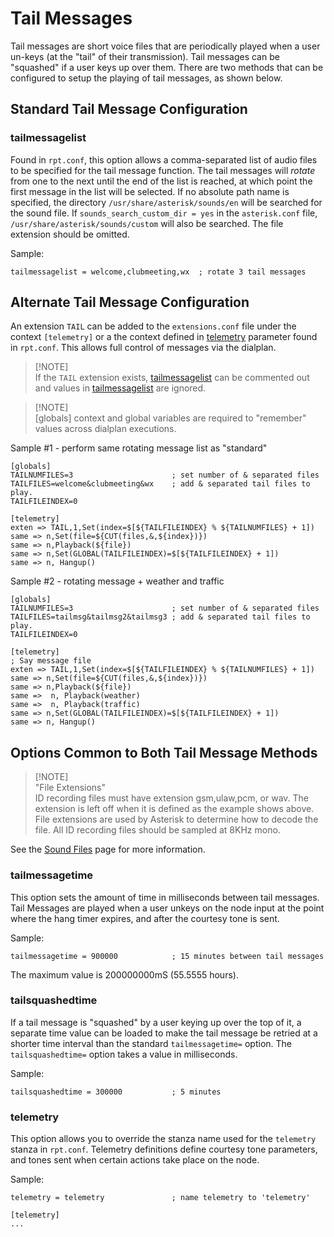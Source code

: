 # Tail Messages
Tail messages are short voice files that are periodically played when a user un-keys (at the "tail" of their transmission). Tail messages can be "squashed" if a user keys up over them.
There are two methods that can be configured to setup the playing of tail messages, as shown below.

## Standard Tail Message Configuration

### tailmessagelist
Found in `rpt.conf`, this option allows a comma-separated list of audio files to be specified for the tail message function. The tail messages will *rotate* from one to the next until the end of the list is reached, at which point the first message in the list will be selected. If no absolute path name is specified, the directory `/usr/share/asterisk/sounds/en` will be searched for the sound file.  If `sounds_search_custom_dir = yes` in the `asterisk.conf` file, `/usr/share/asterisk/sounds/custom` will also be searched. 
The file extension should be omitted.

Sample:

```
tailmessagelist = welcome,clubmeeting,wx  ; rotate 3 tail messages
```

## Alternate Tail Message Configuration

An extension `TAIL` can be added to the `extensions.conf` file under the context `[telemetry]` or a the context defined in [telemetry](#telemetry) parameter found in `rpt.conf`.  This allows full control of messages via the dialplan.

> [!NOTE]<br>
>If the `TAIL` extension exists, [tailmessagelist](#tailmessagelist) can be commented out and values in [tailmessagelist](#tailmessagelist) are ignored.

> [!NOTE]<br>
>[globals] context and global variables are required to "remember" values across dialplan executions.


Sample #1 - perform same rotating message list as "standard"
```
[globals]
TAILNUMFILES=3                      ; set number of & separated files
TAILFILES=welcome&clubmeeting&wx    ; add & separated tail files to play.
TAILFILEINDEX=0

[telemetry]
exten => TAIL,1,Set(index=$[${TAILFILEINDEX} % ${TAILNUMFILES} + 1])
same => n,Set(file=${CUT(files,&,${index})})
same => n,Playback(${file})
same => n,Set(GLOBAL(TAILFILEINDEX)=$[${TAILFILEINDEX} + 1])
same => n, Hangup()
```

Sample #2 - rotating message + weather and traffic
```
[globals]
TAILNUMFILES=3                      ; set number of & separated files
TAILFILES=tailmsg&tailmsg2&tailmsg3 ; add & separated tail files to play.
TAILFILEINDEX=0

[telemetry]
; Say message file
exten => TAIL,1,Set(index=$[${TAILFILEINDEX} % ${TAILNUMFILES} + 1])
same => n,Set(file=${CUT(files,&,${index})})
same => n,Playback(${file})
same =>  n, Playback(weather)
same =>  n, Playback(traffic)
same => n,Set(GLOBAL(TAILFILEINDEX)=$[${TAILFILEINDEX} + 1])
same => n, Hangup()
```

## Options Common to Both Tail Message Methods

> [!NOTE]<br>
>"File Extensions"<br>
>ID recording files must have extension gsm,ulaw,pcm, or wav. The extension is left off when it is defined as the example shows above. File extensions are used by Asterisk to determine how to decode the file. All ID recording files should be sampled at 8KHz mono.

See the [Sound Files](../adv-topics/soundfiles.md) page for more information.

### tailmessagetime
This option sets the amount of time in milliseconds between tail messages. Tail Messages are played when a user unkeys on the node input at the point where the hang timer expires, and after the courtesy tone is sent.

Sample:

```
tailmessagetime = 900000            ; 15 minutes between tail messages
```

The maximum value is 200000000mS (55.5555 hours).

### tailsquashedtime
If a tail message is "squashed" by a user keying up over the top of it, a separate time value can be loaded to make the tail message be retried at a shorter time interval than the standard `tailmessagetime=` option. The `tailsquashedtime=` option takes a value in milliseconds.

Sample:

```
tailsquashedtime = 300000           ; 5 minutes
```

### telemetry
This option allows you to override the stanza name used for the `telemetry` stanza in `rpt.conf`. Telemetry definitions define courtesy tone parameters, and tones sent when certain actions take place on the node.

Sample:

```
telemetry = telemetry               ; name telemetry to 'telemetry'

[telemetry]
...
```
